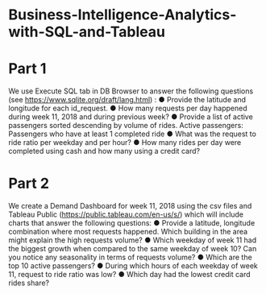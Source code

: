 # Business-Intelligence-Analytics-with-SQL-and-Tableau

# Part 1
We use Execute SQL ​tab in ​DB Browser ​to answer the following questions
(see​ ​https://www.sqlite.org/draft/lang.html​) :
● Provide the latitude and longitude for each id_request.
● How many requests per day happened during week 11, 2018 and during previous week?
● Provide a list of active passengers sorted descending by volume of rides.
Active passengers: Passengers who have at least 1 ​completed ​ride
● What was the request to ride ratio per weekday and per hour?
● How many rides per day were ​completed ​using cash and how many using a credit card?

# Part 2
We create a Demand Dashboard ​for week 11, 2018 ​using the csv files and Tableau Public
(​https://public.tableau.com/en-us/s/​) which will include charts that answer the following questions:
● Provide a latitude, longitude combination where most requests happened. Which
building in the area might explain the high requests volume?
● Which weekday of week 11 had the biggest growth when compared to the same
weekday of week 10? Can you notice any seasonality in terms of requests volume?
● Which are the top 10 active passengers?
● During which hours of each weekday of week 11, request to ride ratio was low? 
● Which day had the lowest credit card rides share?
